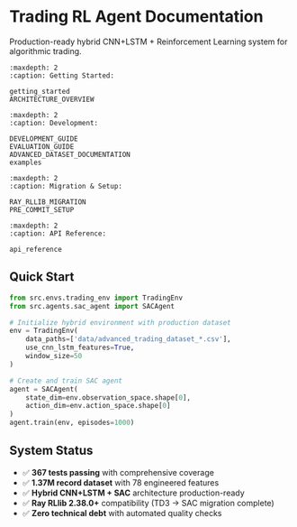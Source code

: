 # Trading RL Agent Documentation

Production-ready hybrid CNN+LSTM + Reinforcement Learning system for algorithmic trading.

```{toctree}
:maxdepth: 2
:caption: Getting Started:

getting_started
ARCHITECTURE_OVERVIEW
```

```{toctree}
:maxdepth: 2
:caption: Development:

DEVELOPMENT_GUIDE
EVALUATION_GUIDE
ADVANCED_DATASET_DOCUMENTATION
examples
```

```{toctree}
:maxdepth: 2
:caption: Migration & Setup:

RAY_RLLIB_MIGRATION
PRE_COMMIT_SETUP
```

```{toctree}
:maxdepth: 2
:caption: API Reference:

api_reference
```

## Quick Start

```python
from src.envs.trading_env import TradingEnv
from src.agents.sac_agent import SACAgent

# Initialize hybrid environment with production dataset
env = TradingEnv(
    data_paths=['data/advanced_trading_dataset_*.csv'],
    use_cnn_lstm_features=True,
    window_size=50
)

# Create and train SAC agent
agent = SACAgent(
    state_dim=env.observation_space.shape[0],
    action_dim=env.action_space.shape[0]
)
agent.train(env, episodes=1000)
```

## System Status

- ✅ **367 tests passing** with comprehensive coverage
- ✅ **1.37M record dataset** with 78 engineered features
- ✅ **Hybrid CNN+LSTM + SAC** architecture production-ready
- ✅ **Ray RLlib 2.38.0+** compatibility (TD3 → SAC migration complete)
- ✅ **Zero technical debt** with automated quality checks
